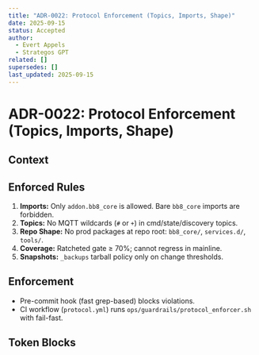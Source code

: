 ```yaml
---
title: "ADR-0022: Protocol Enforcement (Topics, Imports, Shape)"
date: 2025-09-15
status: Accepted
author:
  - Evert Appels
  - Strategos GPT
related: []
supersedes: []
last_updated: 2025-09-15
---
```


# ADR-0022: Protocol Enforcement (Topics, Imports, Shape)

## Context

## Enforced Rules
1. **Imports:** Only `addon.bb8_core` is allowed. Bare `bb8_core` imports are forbidden.
2. **Topics:** No MQTT wildcards (`#` or `+`) in cmd/state/discovery topics.
3. **Repo Shape:** No prod packages at repo root: `bb8_core/`, `services.d/`, `tools/`.
4. **Coverage:** Ratcheted gate ≥ 70%; cannot regress in mainline.
5. **Snapshots:** `_backups` tarball policy only on change thresholds.

## Enforcement
- Pre-commit hook (fast grep-based) blocks violations.
- CI workflow (`protocol.yml`) runs `ops/guardrails/protocol_enforcer.sh` with fail-fast.


## Token Blocks
